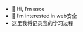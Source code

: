- 👋 Hi, I’m asce
- 👀 I’m interested in web安全
- 这里我将记录我的学习过程
<!---
asce-12138/asce-12138 is a ✨ special ✨ repository because its `README.md` (this file) appears on your GitHub profile.
You can click the Preview link to take a look at your changes.
--->
